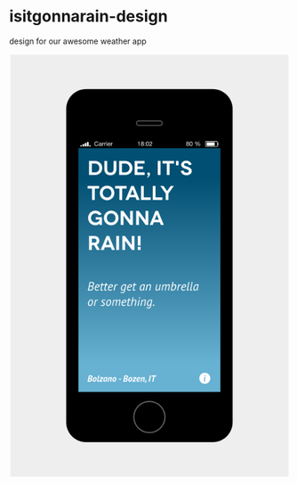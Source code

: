 isitgonnarain-design
====================

design for our awesome weather app

![image](isitgonnarain-phone.png)

